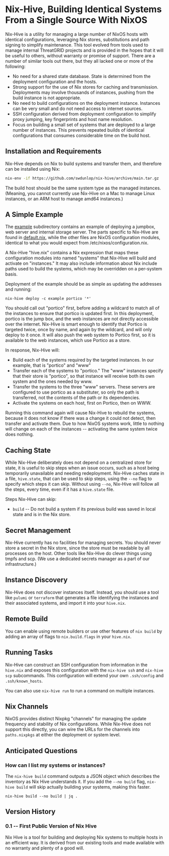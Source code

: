 # Nix-Hive, Building Identical Systems From a Single Source With NixOS

Nix-Hive is a utility for managing a large number of NixOS hosts with identical configurations, leveraging Nix stores,
substitutions and path signing to simplify maintenance.  This tool evolved from tools used to manage internal ThreatGRID 
projects and is provided in the hopes that it will be useful to others, without warranty or promise of support.  There 
are a number of similar tools out there, but they all lacked one or more of the following:

- No need for a shared state database.  State is determined from the deployment configuration and the hosts.
- Strong support for the use of Nix stores for caching and transmission.  Deployments may involve thousands of
  instances, pushing from the build instance is not appropriate.
- No need to build configurations on the deployment instance.  Instances can be very small and do not need access to
  internet sources.
- SSH configuration derived from deployment configuration to simplify proxy jumping, key fingerprints and host name
  resolution.
- Focus on building a small set of systems that are deployed to a large number of instances.  This prevents repeated
  builds of identical configurations that consumes considerable time on the build host.

## Installation and Requirements

Nix-Hive depends on Nix to build systems and transfer them, and therefore can be installed using Nix:

```sh
nix-env -if https://github.com/swdunlop/nix-hive/archive/main.tar.gz
```

The build host should be the same system type as the managed instances.  (Meaning, you cannot currently use Nix-Hive
on a Mac to manage Linux instances, or an ARM host to manage amd64 instances.)

## A Simple Example

The [example](./example) subdirectory contains an example of deploying a jumpbox, web server and internal storage
server.  The parts specific to Nix-Hive are found in [default.nix](./example/default.nix), while the other files are
NixOS configuration modules, identical to what you would expect from /etc/nixos/configuration.nix.

A Nix-Hive "hive.nix" contains a Nix expression that maps these configuration modules into named "systems" that
Nix-Hive will build and activate on "instances."  It may also include information about Nix include paths used to
build the systems, which may be overridden on a per-system basis.

Deployment of the example should be as simple as updating the addresses and running:

```
nix-hive deploy -c example portico '*'
```

You should call out "portico" first, before adding a wildcard to match all of the instances to ensure that portico is 
updated first.  In this deployment, portico is the jump box, and the web instances are not directly accessible over
the internet.  Nix-Hive is smart enough to identify that Portico is targeted twice, once by name, and again by the
wildcard, and will only deploy to it once.  It will also push the web system to Portico first, so it is available to the
web instances, which use Portico as a store.

In response, Nix-Hive will:

- Build each of the systems required by the targeted instances.  In our example, that is "portico" and "www"
- Transfer each of the systems to "portico."  The "www" instances specify that their store is "portico", so that
  instance will receive both its own system and the ones needed by www.
- Transfer the systems to the three "www" servers.  These servers are configured to use portico as a substituter, so
  only the path is transferred, not the contents of the path or its dependencies.
- Activate the systems on each host, first on Portico, then on WWW.

Running this command again will cause Nix-Hive to rebuild the systems, because it does not know if there was a change
it could not detect, then transfer and activate them.  Due to how NixOS systems work, little to nothing will change on
each of the instances -- activating the same system twice does nothing.

## Caching State

While Nix-Hive deliberately does not depend on a centralized store for state, it is useful to skip steps when an issue 
occurs, such as a host being temporarily unavailable and needing redeployment.  Nix-Hive caches state in a file, 
`hive.state`, that can be used to skip steps, using the `--no` flag to specify which steps it can skip.  Without
using `--no`, Nix-Hive will follow all the steps, every time, even if it has a `hive.state` file.

Steps Nix-Hive can skip:

- `build` -- Do not build a system if its previous build was saved in local state and is in the Nix store.

## Secret Management

Nix-Hive currently has no facilities for managing secrets.  You should never store a secret in the Nix store, since
the store must be readable by all processes on the host.  Other tools like Nix-Hive do clever things using tmpfs and
scp.  (We use a dedicated secrets manager as a part of our infrastructure.)

## Instance Discovery

Nix-Hive does not discover instances itself.  Instead, you should use a tool like `pulumi` or `terraform` that 
generates a file identifying the instances and their associated systems, and import it into your `hive.nix`.

## Remote Build

You can enable using remote builders or use other features of `nix build` by adding an array of flags to 
`nix.build.flags` in your `hive.nix`.

## Running Tasks

Nix-Hive can construct an SSH configuration from information in the `hive.nix` and exposes this configuration
with the `nix-hive ssh` and `nix-hive scp` subcommands.  This configuration will extend your own `.ssh/config` and
`.ssh/known_hosts`.

You can also use `nix-hive run` to run a command on multiple instances.

## Nix Channels

NixOS provides distinct Nixpkg "channels" for managing the update frequency and stability of Nix configurations.  While
Nix-Hive does not support this directly, you can wire the URLs for the channels into `paths.nixpkgs` at either the 
deployment or system level.

## Anticipated Questions

### How can I list my systems or instances?

The `nix-hive build` command outputs a JSON object which describes the inventory as Nix Hive understands it.  If you add the `--no build` flag, `nix-hive build` will skip actually building your systems, making this faster.

```
nix-hive build --no build | jq .
```

## Version History

### 0.1 -- First Public Version of Nix Hive

Nix Hive is a tool for building and deploying Nix systems to multiple hosts in an efficient way.  It is derived from
our existing tools and made available with no warranty and plenty of a good will.
